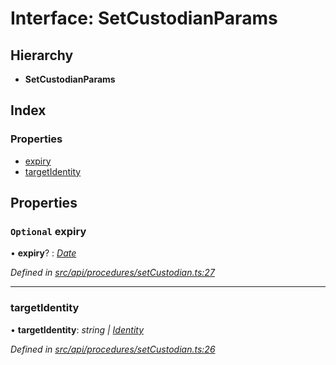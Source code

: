 # Interface: SetCustodianParams

## Hierarchy

* **SetCustodianParams**

## Index

### Properties

* [expiry](setcustodianparams.md#optional-expiry)
* [targetIdentity](setcustodianparams.md#targetidentity)

## Properties

### `Optional` expiry

• **expiry**? : *[Date](../enums/transactionargumenttype.md#date)*

*Defined in [src/api/procedures/setCustodian.ts:27](https://github.com/PolymathNetwork/polymesh-sdk/blob/38ee8078/src/api/procedures/setCustodian.ts#L27)*

___

###  targetIdentity

• **targetIdentity**: *string | [Identity](../classes/identity.md)*

*Defined in [src/api/procedures/setCustodian.ts:26](https://github.com/PolymathNetwork/polymesh-sdk/blob/38ee8078/src/api/procedures/setCustodian.ts#L26)*
